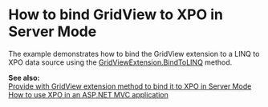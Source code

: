 # How to bind GridView to XPO in Server Mode


<p>The example demonstrates how to bind the GridView extension to a LINQ to XPO data source using the <a href="http://documentation.devexpress.com/#AspNet/DevExpressWebMvcGridViewExtension_BindToLINQtopic"><u>GridViewExtension.BindToLINQ</u></a> method.</p><p><strong>See also:<br />
</strong><a href="https://www.devexpress.com/Support/Center/p/S36565">Provide with GridView extension method to bind it to XPO in Server Mode</a><br />
<a href="https://www.devexpress.com/Support/Center/p/K18525">How to use XPO in an ASP.NET MVC application</a></p>

<br/>


